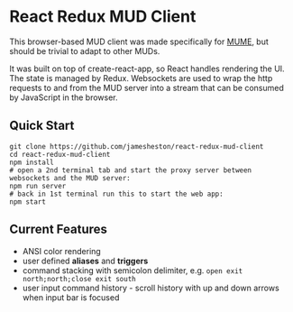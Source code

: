 # React Redux MUD Client

This browser-based MUD client was made specifically for [MUME](http://mume.org/), but should be trivial to adapt to other MUDs.

It was built on top of create-react-app, so React handles rendering the UI. The state is managed by Redux. Websockets are used to wrap the http requests to and from the MUD server into a stream that can be consumed by JavaScript in the browser.

Quick Start
-----------
```
git clone https://github.com/jamesheston/react-redux-mud-client
cd react-redux-mud-client
npm install
# open a 2nd terminal tab and start the proxy server between websockets and the MUD server:
npm run server
# back in 1st terminal run this to start the web app:
npm start
```
Current Features
----------------
* ANSI color rendering
* user defined **aliases** and **triggers** 
* command stacking with semicolon delimiter, e.g. `open exit north;north;close exit south`
* user input command history - scroll history with up and down arrows when input bar is focused